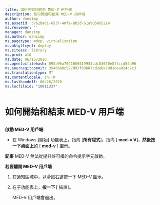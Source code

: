 ```yaml
---
title: 如何開始和結束 MED-V 用戶端
description: 如何開始和結束 MED-V 用戶端
author: dansimp
ms.assetid: 3762bad1-6937-40fa-ab5d-61a905865214
ms.reviewer: ''
manager: dansimp
ms.author: dansimp
ms.pagetype: mdop, virtualization
ms.mktglfcycl: deploy
ms.sitesec: library
ms.prod: w10
ms.date: 06/16/2016
ms.openlocfilehash: 095a96a7041656019943cdc83070e82fccd54a96
ms.sourcegitcommit: 354664bc527d93f80687cd2eba70d1eea024c7c3
ms.translationtype: MT
ms.contentlocale: zh-TW
ms.lasthandoff: 06/26/2020
ms.locfileid: "10811337"
---
```

# 如何開始和結束 MED-V 用戶端


## <a href="" id="bkmk-tostarthemed-vclient"></a>


**啟動 MED-V 用戶端**

-   在 Windows [開始] 功能表上，指向 [**所有程式**]，指向 [ **med-v V**]，**然後按一下桌面上**的 [ **med-v** ] 圖示。

**記事** MED-V 無法從提升許可權的命令提示字元啟動。

 

**若要離開 MED-V 用戶端**

1.  在通知區域中，以滑鼠右鍵按一下 MED-V 圖示。

2.  在子功能表上，**按一下 [** 結束]。

    MED-V 用戶端會退出。

 

 





